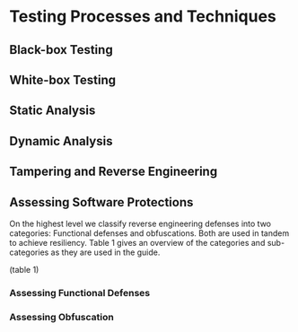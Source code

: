 # Testing Processes and Techniques

## Black-box Testing

## White-box Testing

## Static Analysis

## Dynamic Analysis

## Tampering and Reverse Engineering

## Assessing Software Protections

On the highest level we classify reverse engineering defenses into two categories: Functional defenses and obfuscations. Both are used in tandem to achieve resiliency. Table 1 gives an overview of the categories and sub-categories as they are used in the guide.

(table 1)


### Assessing Functional Defenses



### Assessing Obfuscation

